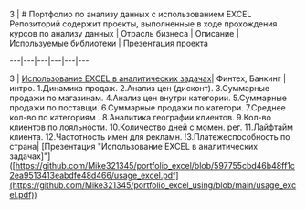 
3 | # Портфолио по анализу данных с использованием EXCEL Репозиторий содержит проекты, выполненные в ходе прохождения курсов по анализу данных | Отрасль бизнеса | Описание | Используемые библиотеки | Презентация проекта

---|---|---|---|---|---

3 | [Использование EXCEL в аналитических задачах](https://github.com/Mike321345/portfolio_excel/blob/597755cbd46b48ff1c2ea9513413eabdfe48d466/usage_excel.pdf)| Финтех, Банкинг | интро. 1.Динамика продаж. 2.Анализ цен (дисконт). 3.Суммарные продажи по магазинам. 4.Анализ цен внутри категории. 5.Суммарные продажи по поставщи. 6.Суммарные продажи по категори. 7.Среднее кол-во по категориям . 8.Аналитика географии клиентов. 9.Кол-во клиентов по лояльности. 10.Количество дней с момен. рег. 11.Лайфтайм клиента. 12.Частотность имен для рекламн. !3.Платежеспособность по страна| [Презентация "Использование EXCEL в аналитических задачах]"]([https://github.com/Mike321345/portfolio_excel/blob/597755cbd46b48ff1c2ea9513413eabdfe48d466/usage_excel.pdf](https://github.com/Mike321345/portfolio_excel_using/blob/main/usage_excel.pdf))

